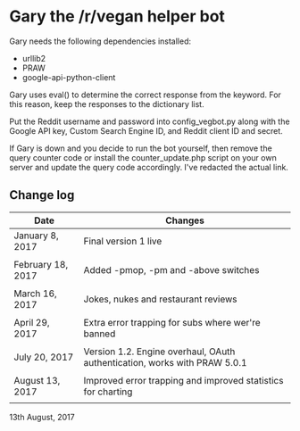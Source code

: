 # Gary the /r/vegan helper bot

Gary needs the following dependencies installed:

* urllib2
* PRAW
* google-api-python-client

Gary uses eval() to determine the correct response from the keyword. For this reason, keep the responses to the dictionary list.

Put the Reddit username and password into config_vegbot.py along with the Google API key, Custom Search Engine ID, and Reddit client ID and secret.

If Gary is down and you decide to run the bot yourself, then remove the query counter code or install the counter_update.php script on your own server and update the query code accordingly. I've redacted the actual link.

## Change log

| Date 				| Changes			|
|---				|---				|
| January 8, 2017   | Final version 1 live  				|
|   				|   				|
| February 18, 2017	| Added -pmop, -pm and -above switches	|
|   				|   				|
| March 16, 2017	| Jokes, nukes and restaurant reviews	|
|   				|   				|
| April 29, 2017	| Extra error trapping for subs where wer're banned	|
|   				|   				|
| July 20, 2017		| Version 1.2. Engine overhaul, OAuth authentication, works with PRAW 5.0.1 	|
|   				|   				|
| August 13, 2017	| Improved error trapping and improved statistics for charting 	|
|   				|   				|

13th August, 2017
